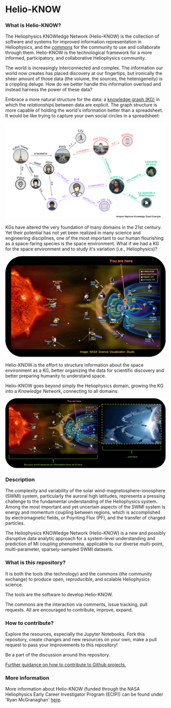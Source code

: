 # Helio-KNOW

### What is Helio-KNOW?
The Heliophysics KNOWledge Network (Helio-KNOW) is the collection of software and systems for improved information representation in Heliophysics, and the _[commons](https://en.wikipedia.org/wiki/Commons)_ for the community to use and collaborate through them. Helio-KNOW is the technological framework for a more informed, participatory, and collaborative Heliophysics community. 

The world is increasingly interconnected and complex. The information our world now creates has placed discovery at our fingertips, but ironically the sheer amount of those data (the volume, the sources, the heterogeneity) is a crippling deluge. How do we better handle this information overload and instead harness the power of these data? 

Embrace a more natural structure for the data: a [knowledge graph (KG)](https://en.wikipedia.org/wiki/Knowledge_graph) in which the _relationships_ between data are explicit. The graph structure is more capable of holding the world's information better than a spreadsheet. It would be like trying to capture your own social circles in a spreadsheet: 

![](/images/KnowledgeGraphExample.png)

KGs have altered the very foundation of many domains in the 21st century. Yet their potential has not yet been realized in many science and engineering disciplines, one of the most important to our human flourishing as a space-faring species is the space environment. What if we had a KG for the space environment and to study it's variation (i.e., Heliophysics)?

![](/images/HeliophysicsLandscapeVisual.png)

Helio-KNOW is the effort to structure information about the space environment as a KG, better organizing the data for scientific discovery and better preparing humanity to understand space. 

Helio-KNOW goes beyond simply the Heliophysics domain, growing the KG into a _Knowledge Network_, connecting to all domains: 

![](/images/HeliophysicsKnowledgeNetwork.png)


### Description
The complexity and variability of the solar wind-magnetosphere-ionosphere (SWMI) system, particularly the auroral high latitudes, represents a pressing challenge to the fundamental understanding of the Heliophysics system. Among the most important and yet uncertain aspects of the SWMI system is energy and momentum coupling between regions, which is accomplished by electromagnetic fields, or Poynting Flux (PF), and the transfer of charged particles.

The Heliophysics KNOWledge Network (Helio-KNOW) is a new and possibly disruptive data analytic approach for a system-level understanding and prediction of MI coupling phenomena, applicable to our diverse multi-point, multi-parameter, sparsely-sampled SWMI datasets.

### What is this repository?
It is both the tools (the technology) and the commons (the community exchange) to produce open, reproducible, and scalable Heliophysics science. 

The tools are the software to develop Helio-KNOW. 

The commons are the interaction via comments, issue tracking, pull requests. All are encouraged to contribute, improve, expand. 

### How to contribute?
Explore the resources, especially the Jupyter Notebooks. Fork this repository, create changes and new resources on your own, make a pull request to pass your improvements to this repository! 

Be a part of the discussion around this repository. 

[Further guidance on how to contribute to Github projects.](https://www.dataschool.io/how-to-contribute-on-github/)

### More information
More information about Helio-KNOW (funded through the NASA Heliophysics Early Career Investigator Program (ECIP)) can be found under 'Ryan McGranaghan' [here](https://nspires.nasaprs.com/external/viewrepositorydocument/cmdocumentid=809843/solicitationId=%7BBC6756FD-561A-B7A1-F68A-2A18E6851701%7D/viewSolicitationDocument=1/ECIP20%20Abstracts.pdf). 

